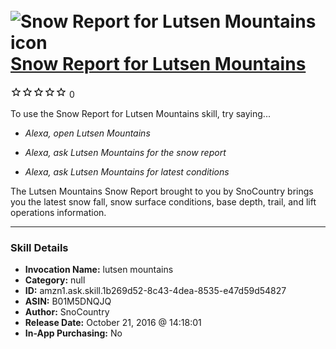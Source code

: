 # &nbsp;<img src="skill_icon" alt="Snow Report for Lutsen Mountains icon" width="36"> [Snow Report for Lutsen Mountains](http://alexa.amazon.com/#skills/amzn1.ask.skill.1b269d52-8c43-4dea-8535-e47d59d54827)
![0 stars](../../images/ic_star_border_black_18dp_1x.png)![0 stars](../../images/ic_star_border_black_18dp_1x.png)![0 stars](../../images/ic_star_border_black_18dp_1x.png)![0 stars](../../images/ic_star_border_black_18dp_1x.png)![0 stars](../../images/ic_star_border_black_18dp_1x.png) 0

To use the Snow Report for Lutsen Mountains skill, try saying...

* *Alexa, open Lutsen Mountains*

* *Alexa, ask Lutsen Mountains for the snow report*

* *Alexa, ask Lutsen Mountains for latest conditions*

The Lutsen Mountains Snow Report brought to you by SnoCountry brings you the latest snow fall, snow surface conditions,  base depth, trail, and lift operations information.

***

### Skill Details

* **Invocation Name:** lutsen mountains
* **Category:** null
* **ID:** amzn1.ask.skill.1b269d52-8c43-4dea-8535-e47d59d54827
* **ASIN:** B01M5DNQJQ
* **Author:** SnoCountry
* **Release Date:** October 21, 2016 @ 14:18:01
* **In-App Purchasing:** No
